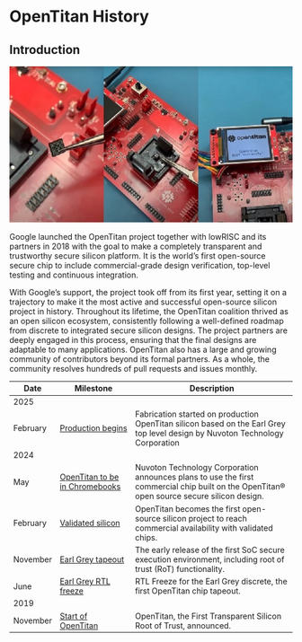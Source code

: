 # OpenTitan History

## Introduction

![OpenTitan booting](../images/otboot.jpg)

Google launched the OpenTitan project together with lowRISC and its partners in 2018 with the goal to make a completely transparent and trustworthy secure silicon platform.
It is the world’s first open-source secure chip to include commercial-grade design verification, top-level testing and continuous integration.

With Google’s support, the project took off from its first year, setting it on a trajectory to make it the most active and successful open-source silicon project in history.
Throughout its lifetime, the OpenTitan coalition thrived as an open silicon ecosystem, consistently following a well-defined roadmap from discrete to integrated secure silicon designs.
The project partners are deeply engaged in this process, ensuring that the final designs are adaptable to many applications.
OpenTitan also has a large and growing community of contributors beyond its formal partners.
As a whole, the community resolves hundreds of pull requests and issues monthly.

  Date | Milestone | Description
 ----- | --------- | -----------
 2025 | |
 February | [Production begins](https://lowrisc.org/news/the-worlds-first-open-source-security-chip-hits-production-with-google/) | Fabrication started on production OpenTitan silicon based on the Earl Grey top level design by Nuvoton Technology Corporation
 2024 | |
 May | [OpenTitan to be in Chromebooks](https://lowrisc.org/news/nuvoton-develops-opentitan-based-security-chip-as-next-gen-security-solution-for-chromebooks/) | Nuvoton Technology Corporation announces plans to use the first commercial chip built on the OpenTitan® open source secure silicon design.
 February | [Validated silicon](https://lowrisc.org/news/opentitan-commercial-availability/) | OpenTitan becomes the first open-source silicon project to reach commercial availability with validated chips.
 November | [Earl Grey tapeout](https://lowrisc.org/news/opentitan-partnership-announces-first-public-secure-execution-environment-for-integrated/) | The early release of the first SoC secure execution environment, including root of trust (RoT) functionality.
 June | [Earl Grey RTL freeze](https://lowrisc.org/news/opentitans-rtl-freeze-leveraging-transparency-to-create-trustworthy-computing/) | RTL Freeze for the Earl Grey discrete, the first OpenTitan chip tapeout.
 2019 | |
 November | [Start of OpenTitan](https://lowrisc.org/news/announcing-opentitan-the-first-transparent-silicon-root-of-trust/) | OpenTitan, the First Transparent Silicon Root of Trust, announced.
